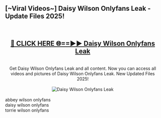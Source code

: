 <h2>[~Viral Videos~] Daisy Wilson Onlyfans Leak - Update Files 2025!</h2>
<br>
<div align="center">
<h2><a href="https://betterlinks.top/A2PfLJ" rel="nofollow">🔴 CLICK HERE 🌐==►► Daisy Wilson Onlyfans Leak</a></h2>
<br>
Get Daisy Wilson Onlyfans Leak and all content. Now you can access all videos and pictures of Daisy Wilson Onlyfans Leak. New Updated Files 2025!
<br>
<br>
<a href="https://betterlinks.top/A2PfLJ" rel="nofollow" data-target="animated-image.originalLink"><img src="https://i.ibb.co.com/WyWwxjT/player-gif2.gif" alt="Daisy Wilson Onlyfans Leak" style="max-width: 100%; display: inline-block;" data-target="animated-image.originalImage"></a>
</div>
<br>
abbey wilson onlyfans<br>
daisy wilson onlyfans<br>
torrie wilson onlyfans